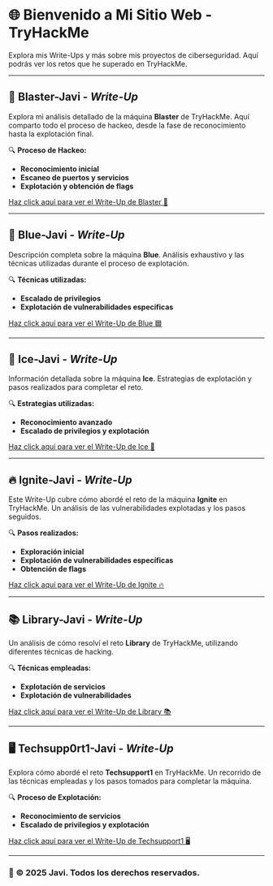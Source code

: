 # 🌐 Bienvenido a Mi Sitio Web - TryHackMe

Explora mis Write-Ups y más sobre mis proyectos de ciberseguridad. Aquí podrás ver los retos que he superado en TryHackMe.

---

## 🚀 **Blaster-Javi** - *Write-Up*

Explora mi análisis detallado de la máquina **Blaster** de TryHackMe. Aquí comparto todo el proceso de hackeo, desde la fase de reconocimiento hasta la explotación final.

🔍 **Proceso de Hackeo:**
- **Reconocimiento inicial**
- **Escaneo de puertos y servicios**
- **Explotación y obtención de flags**

[Haz click aquí para ver el Write-Up de Blaster 👾](Maquina-TMH/Blaster-Javi/THM-Blaster.md)

---

## 🔵 **Blue-Javi** - *Write-Up*

Descripción completa sobre la máquina **Blue**. Análisis exhaustivo y las técnicas utilizadas durante el proceso de explotación.

🔍 **Técnicas utilizadas:**
- **Escalado de privilegios**
- **Explotación de vulnerabilidades específicas**

[Haz click aquí para ver el Write-Up de Blue 🟦](Maquina-TMH/Blue-Javi/THM-BLUE.md)

---

## 🧊 **Ice-Javi** - *Write-Up*

Información detallada sobre la máquina **Ice**. Estrategias de explotación y pasos realizados para completar el reto.

🔍 **Estrategias utilizadas:**
- **Reconocimiento avanzado**
- **Escalado de privilegios y explotación**

[Haz click aquí para ver el Write-Up de Ice 🧊](Maquina-TMH/Ice-Javi/THM-Ice.md)

---

## 🔥 **Ignite-Javi** - *Write-Up*

Este Write-Up cubre cómo abordé el reto de la máquina **Ignite** en TryHackMe. Un análisis de las vulnerabilidades explotadas y los pasos seguidos.

🔍 **Pasos realizados:**
- **Exploración inicial**
- **Explotación de vulnerabilidades específicas**
- **Obtención de flags**

[Haz click aquí para ver el Write-Up de Ignite 🔥](Maquina-TMH/Ignite-Javi/THM-Ignite.md)

---

## 📚 **Library-Javi** - *Write-Up*

Un análisis de cómo resolví el reto **Library** de TryHackMe, utilizando diferentes técnicas de hacking.

🔍 **Técnicas empleadas:**
- **Explotación de servicios**
- **Explotación de vulnerabilidades**

[Haz click aquí para ver el Write-Up de Library 📚](Maquina-TMH/Library-Javi/THM-Library.md)

---

## 🖥️ **Techsupp0rt1-Javi** - *Write-Up*

Explora cómo abordé el reto **Techsupport1** en TryHackMe. Un recorrido de las técnicas empleadas y los pasos tomados para completar la máquina.

🔍 **Proceso de Explotación:**
- **Reconocimiento de servicios**
- **Escalado de privilegios y explotación**

[Haz click aquí para ver el Write-Up de Techsupport1 🖥️](Maquina-TMH/Techsupport1-Javi/THM-Techsupp0rt1.md)

---

### 📝 **© 2025 Javi. Todos los derechos reservados.**
